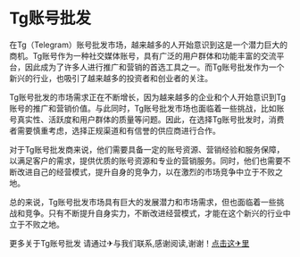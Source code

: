 # Tg账号批发

在Tg（Telegram）账号批发市场，越来越多的人开始意识到这是一个潜力巨大的商机。Tg账号作为一种社交媒体账号，具有广泛的用户群体和功能丰富的交流平台，因此成为了许多人进行推广和营销的首选工具之一。而Tg账号批发作为一个新兴的行业，也吸引了越来越多的投资者和创业者的关注。

Tg账号批发的市场需求正在不断增长，因为越来越多的企业和个人开始意识到Tg账号的推广和营销价值。与此同时，Tg账号批发市场也面临着一些挑战，比如账号真实性、活跃度和用户群体的质量等问题。因此，在选择Tg账号批发时，消费者需要慎重考虑，选择正规渠道和有信誉的供应商进行合作。

对于Tg账号批发商来说，他们需要具备一定的账号资源、营销经验和服务保障，以满足客户的需求，提供优质的账号资源和专业的营销服务。同时，他们也需要不断改进自己的经营模式，提升自身的竞争力，以在激烈的市场竞争中立于不败之地。

总的来说，Tg账号批发市场具有巨大的发展潜力和市场需求，但也面临着一些挑战和竞争。只有不断提升自身实力，不断改进经营模式，才能在这个新兴的行业中立于不败之地。

更多关于Tg账号批发 请通过✈与我们联系,感谢阅读,谢谢！[点击这✈里](https://t.me/lm66bot)